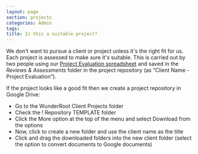 ```yaml
---
layout: page
section: projects
categories: Admin
tags:
title: Is this a suitable project?
---
```


We don't want to pursue a client or project unless it's the right fit for us. Each project is assessed to make sure it's suitable. This is carried out by two people using our [Project Evaluation spreadsheet](https://docs.google.com/a/wunderkraut.com/spreadsheet/ccc?key=0Ahb4YZjQwNDgdDZpdWVxQmxLQ2dibkxocUduaTZoRkE#gid=0) and saved in the *Reviews & Assessments* folder in the project repository (as “Client Name - Project Evaluation”).

If the project looks like a good fit then we create a project repository in Google Drive:

- Go to the WunderRoot Client Projects folder
- Check the ! Repository TEMPLATE folder
- Click the More option at the top of the menu and select Download from the options
- Now, click to create a new folder and use the client name as the title
- Click and drag the downloaded folders into the new client folder (select the option to convert documents to Google documents)